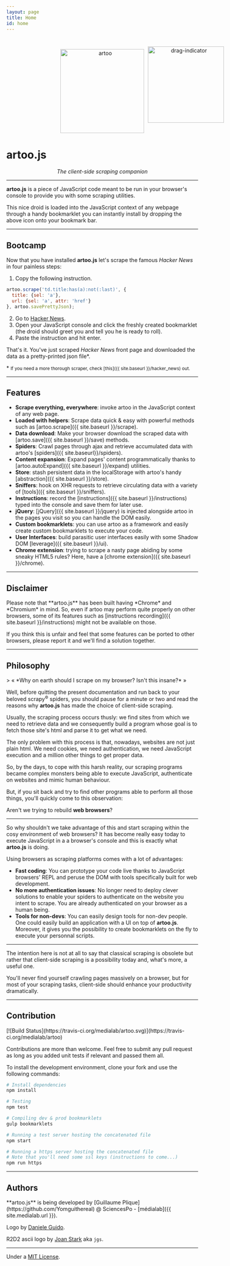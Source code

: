 ```yaml
---
layout: page
title: Home
id: home
---
```


<br>

<p align="center">
  <a href='{{ site.bookmarklets.artoo }}' id='bookmarklet'>
    <img class="inline-img index-bookmarklet" alt="artoo" width="220" height="220" src="{{ site.baseurl }}/public/img/artoo-icon.svg" />
  </a>
  <img class="inline-img" alt="drag-indicator" src="{{ site.baseurl }}/public/img/drag.png" style="position: absolute; margin-left: 10px; width: 200px; margin-top: -7px;" />
</p>

<h1>artoo.js</h1>
<p align="center"><em>The client-side scraping companion</em></p>

---

**artoo.js** is a piece of JavaScript code meant to be run in your browser's console to provide you with some scraping utilities.

This nice droid is loaded into the JavaScript context of any webpage through a handy bookmarklet you can instantly install by dropping the above icon onto your bookmark bar.

---

<h2>Bootcamp</h2>

Now that you have installed **artoo.js** let's scrape the famous *Hacker News* in four painless steps:

<ol>
  <li>Copy the following instruction.</li>
</ol>

```js
artoo.scrape('td.title:has(a):not(:last)', {
  title: {sel: 'a'},
  url: {sel: 'a', attr: 'href'}
}, artoo.savePrettyJson);
```

<ol start="2">
  <li>Go to <a href="https://news.ycombinator.com/" target="_blank">Hacker News</a>.</li>
  <li>Open your JavaScript console and click the freshly created bookmarklet (the droid should greet you and tell you he is ready to roll).</li>
  <li>Paste the instruction and hit enter.</li>
</ol>

That's it. You've just scraped *Hacker News* front page and downloaded the data as a pretty-printed json file&#42;.

&#42; <small>If you need a more thorough scraper, check [this]({{ site.baseurl }}/hacker_news) out.</small>

---

<h2 id="features">Features</h2>

* **Scrape everything, everywhere**: invoke artoo in the JavaScript context of any web page.
* **Loaded with helpers**: Scrape data quick & easy with powerful methods such as [artoo.scrape]({{ site.baseurl }}/scrape).
* **Data download**: Make your browser download the scraped data with [artoo.save]({{ site.baseurl }}/save) methods.
* **Spiders**: Crawl pages through ajax and retrieve accumulated data with artoo's [spiders]({{ site.baseurl}}/spiders).
* **Content expansion**: Expand pages' content programmatically thanks to [artoo.autoExpand]({{ site.baseurl }}/expand) utilities.
* **Store**: stash persistent data in the localStorage with artoo's handy [abstraction]({{ site.baseurl }}/store).
* **Sniffers**: hook on XHR requests to retrieve circulating data with a variety of [tools]({{ site.baseurl }}/sniffers).
* **Instructions**: record the [instructions]({{ site.baseurl }}/instructions) typed into the console and save them for later use.
* **jQuery**: [jQuery]({{ site.baseurl }}/jquery) is injected alongside artoo in the pages you visit so you can handle the DOM easily.
* **Custom bookmarklets**: you can use artoo as a framework and easily create custom bookmarklets to execute your code.
* **User Interfaces**: build parasitic user interfaces easily with some Shadow DOM [leverage]({{ site.baseurl }}/ui).
* **Chrome extension**: trying to scrape a nasty page abiding by some sneaky HTML5 rules? Here, have a [chrome extension]({{ site.baseurl }}/chrome).

---

<h2 id="disclaimer">Disclaimer</h2>
Please note that **artoo.js** has been built having *Chrome* and *Chromium* in mind. So, even if artoo may perform quite properly on other browsers, some of its features such as [instructions recording]({{ site.baseurl }}/instructions) might not be available on those.

If you think this is unfair and feel that some features can be ported to other browsers, please report it and we'll find a solution together.

---

<h2 id="philosophy">Philosophy</h2>
> &laquo; *Why on earth should I scrape on my browser? Isn't this insane?* &raquo;

Well, before quitting the present documentation and run back to your beloved scrapy<sup><small>&copy;</small></sup> spiders, you should pause for a minute or two and read the reasons why **artoo.js** has made the choice of client-side scraping.

Usually, the scraping process occurs thusly: we find sites from which we need to retrieve data and we consequently build a program whose goal is to fetch those site's html and parse it to get what we need.

The only problem with this process is that, nowadays, websites are not just plain html. We need cookies, we need authentication, we need JavaScript execution and a million other things to get proper data.

So, by the days, to cope with this harsh reality, our scraping programs became complex monsters being able to execute JavaScript, authenticate on websites and mimic human behaviour.

But, if you sit back and try to find other programs able to perform all those things, you'll quickly come to this observation:

Aren't we trying to rebuild **web browsers**?

---

So why shouldn't we take advantage of this and start scraping within the cosy environment of web browsers? It has become really easy today to execute JavaScript in a
a browser's console and this is exactly what **artoo.js** is doing.

Using browsers as scraping platforms comes with a lot of advantages:

* **Fast coding**: You can prototype your code live thanks to JavaScript browsers' REPL and peruse the DOM with tools specifically built for web development.
* **No more authentication issues**: No longer need to deploy clever solutions to enable your spiders to authenticate on the website you intent to scrape. You are already authenticated on your browser as a human being.
* **Tools for non-devs**: You can easily design tools for non-dev people. One could easily build an application with a UI on top of **artoo.js**. Moreover, it gives you the possibility to create bookmarklets on the fly to execute your personnal scripts.

---

The intention here is not at all to say that classical scraping is obsolete but rather that client-side scraping is a possibility today and, what's more, a useful one.

You'll never find yourself crawling pages massively on a browser, but for most of your scraping tasks, client-side should enhance your productivity dramatically.

---

<h2 id="contribution">Contribution</h2>
[![Build Status](https://travis-ci.org/medialab/artoo.svg)](https://travis-ci.org/medialab/artoo)

Contributions are more than welcome. Feel free to submit any pull request as long as you added unit tests if relevant and passed them all.

To install the development environment, clone your fork and use the following commands:

```bash
# Install dependencies
npm install

# Testing
npm test

# Compiling dev & prod bookmarklets
gulp bookmarklets

# Running a test server hosting the concatenated file
npm start

# Running a https server hosting the concatenated file
# Note that you'll need some ssl keys (instructions to come...)
npm run https
```

---

<h2 id="authors">Authors</h2>
**artoo.js** is being developed by [Guillaume Plique](https://github.com/Yomguithereal) @ SciencesPo - [médialab]({{ site.medialab.url }}).

Logo by [Daniele Guido](https://github.com/danieleguido).

R2D2 ascii logo by [Joan Stark](http://www.geocities.com/spunk1111/) aka `jgs`.

---

Under a [MIT License](https://raw.githubusercontent.com/medialab/artoo/master/LICENSE.txt).
